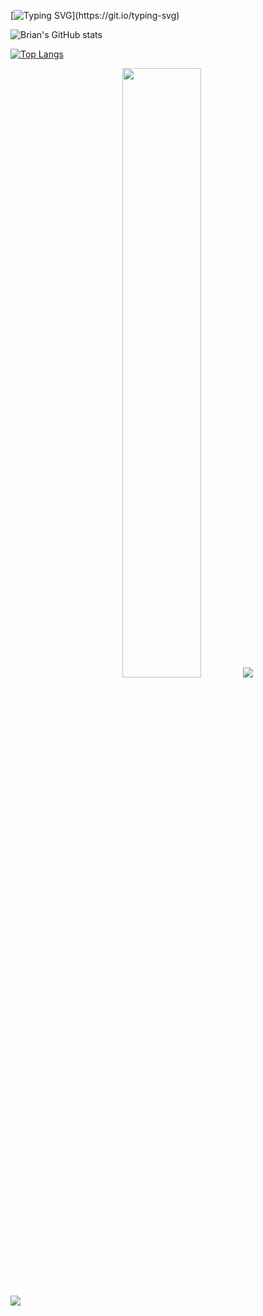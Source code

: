 [![Typing SVG](https://readme-typing-svg.demolab.com?font=Fira+Code&weight=700&pause=1000&color=3CF756&width=435&lines=Hello+there!+%F0%9F%91%8B%F0%9F%8F%BE+;Welcome+to+my+profile...;I+am+a+bioinformatician...;Check+out+my+journey!)](https://git.io/typing-svg)


![Brian's GitHub stats](https://github-readme-stats.vercel.app/api?username=bwanya&show_icons=true&theme=blue-green&hide_border=true&hide_title=true)



[![Top Langs](https://github-readme-stats.vercel.app/api/top-langs/?username=bwanya&layout=compact)](https://github.com/bwanya/github-readme-stats)



<p align="center"> 
  <img  src="https://github-readme-stats.vercel.app/api/top-langs/?username=bwanya&layout=compact&theme=gotham&hide_border=true&hide=css,scss,jupyter%20notebook,Handlebars,Makefile,Less&langs_count=10" width="50%">
  <img src="https://github-profile-trophy.vercel.app/?username=bwanya&theme=onestar&no-frame=true&column=3&row=2&">
</p>





![](https://komarev.com/ghpvc/?username=bwanya&color=green)


